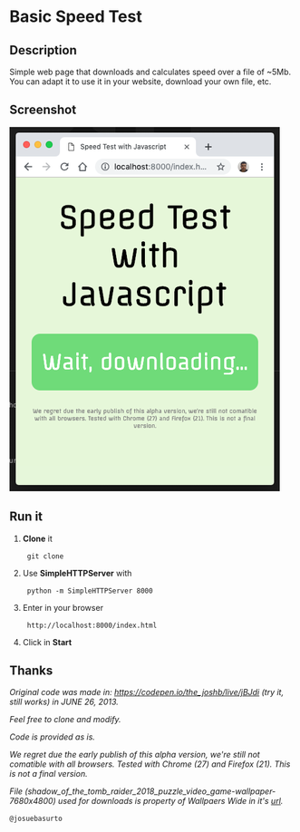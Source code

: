 # Basic Speed Test

## Description

Simple web page that downloads and calculates speed over a file of ~5Mb. You can adapt it to use it in your website, download your own file, etc.

## Screenshot

![Screenshot Speed Test @josuebasurto](images/screenshot.png?raw=true "Screenshot Speed Test @josuebasurto")

## Run it 

1) **Clone** it

        git clone 

2) Use **SimpleHTTPServer** with

        python -m SimpleHTTPServer 8000

3) Enter in your browser

        http://localhost:8000/index.html

4) Click in **Start**

## Thanks 

_Original code was made in: https://codepen.io/the_joshb/live/jBJdi (try it, still works) in JUNE 26, 2013._

_Feel free to clone and modify._

_Code is provided as is._

_We regret due the early publish of this alpha version, we're still not comatible with all browsers. Tested with Chrome (27) and Firefox (21). This is not a final version._

_File (shadow_of_the_tomb_raider_2018_puzzle_video_game-wallpaper-7680x4800) used for downloads is property of Wallpaers Wide in it's [url](http://wallpaperswide.com/shadow_of_the_tomb_raider_2018_puzzle_video_game-wallpapers.html)._

    @josuebasurto